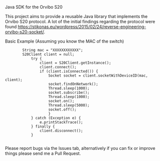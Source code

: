 Java SDK for the Orvibo S20

This project aims to provide a reusable Java library that implements the Orvibo S20 protocol.
A lot of the initial findings regarding the protocol were found https://stikonas.eu/wordpress/2015/02/24/reverse-engineering-orvibo-s20-socket/.

Basic Example (Assuming you know the MAC of the switch)

```
		String mac = "XXXXXXXXXXXX";
		S20Client client = null;
	        try {
	            client = S20Client.getInstance();
	            client.connect();
	            if (client.isConnected()) {
	                Socket socket = client.socketWithDeviceID(mac, client);
	                socket.findOnNetwork();
	                Thread.sleep(1000);
	                socket.subscribe();
	                Thread.sleep(1000);
	                socket.on();
	                Thread.sleep(5000);
	                socket.off();
	                }
	        } catch (Exception e) {
	            e.printStackTrace();
	        } finally {
	            client.disconnect();
	        }
	
```

Please report bugs via the Issues tab, alternatively if you can fix or improve things please send me a Pull Request.
